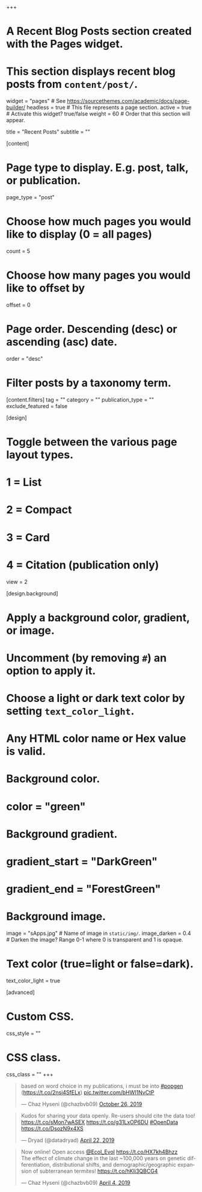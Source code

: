 +++
# A Recent Blog Posts section created with the Pages widget.
# This section displays recent blog posts from `content/post/`.

widget = "pages"  # See https://sourcethemes.com/academic/docs/page-builder/
headless = true  # This file represents a page section.
active = true  # Activate this widget? true/false
weight = 60  # Order that this section will appear.

title = "Recent Posts"
subtitle = ""

[content]
  # Page type to display. E.g. post, talk, or publication.
  page_type = "post"
  
  # Choose how much pages you would like to display (0 = all pages)
  count = 5
  
  # Choose how many pages you would like to offset by
  offset = 0

  # Page order. Descending (desc) or ascending (asc) date.
  order = "desc"

  # Filter posts by a taxonomy term.
  [content.filters]
    tag = ""
    category = ""
    publication_type = ""
    exclude_featured = false
  
[design]
  # Toggle between the various page layout types.
  #   1 = List
  #   2 = Compact
  #   3 = Card
  #   4 = Citation (publication only)
  view = 2
  
[design.background]
  # Apply a background color, gradient, or image.
  #   Uncomment (by removing `#`) an option to apply it.
  #   Choose a light or dark text color by setting `text_color_light`.
  #   Any HTML color name or Hex value is valid.

  # Background color.
  # color = "green"
  
  # Background gradient.
  # gradient_start = "DarkGreen"
  # gradient_end = "ForestGreen"
  
  # Background image.
   image = "sApps.jpg"  # Name of image in `static/img/`.
   image_darken = 0.4  # Darken the image? Range 0-1 where 0 is transparent and 1 is opaque.

  # Text color (true=light or false=dark).
   text_color_light = true  
  
[advanced]
 # Custom CSS. 
 css_style = ""
 
 # CSS class.
 css_class = ""
+++
<blockquote class="twitter-tweet"><p lang="en" dir="ltr">based on word choice in my publications, i must be into <a href="https://twitter.com/hashtag/popgen?src=hash&amp;ref_src=twsrc%5Etfw">#popgen</a><br>(<a href="https://t.co/2nsi4SfELx">https://t.co/2nsi4SfELx</a>) <a href="https://t.co/bHWI1NvCtP">pic.twitter.com/bHWI1NvCtP</a></p>&mdash; Chaz Hyseni (@chazbvb09) <a href="https://twitter.com/chazbvb09/status/1187947506325491712?ref_src=twsrc%5Etfw">October 26, 2019</a></blockquote> 
<script async src="https://platform.twitter.com/widgets.js" charset="utf-8"></script>

<blockquote class="twitter-tweet" data-lang="en"><p lang="en" dir="ltr">Kudos for sharing your data openly. Re-users should cite the data too! <a href="https://t.co/sMon7wASEX">https://t.co/sMon7wASEX</a> <a href="https://t.co/g31LxOP6DU">https://t.co/g31LxOP6DU</a>  <a href="https://twitter.com/hashtag/OpenData?src=hash&amp;ref_src=twsrc%5Etfw">#OpenData</a> <a href="https://t.co/DsozN9x4XS">https://t.co/DsozN9x4XS</a></p>&mdash; Dryad (@datadryad) <a href="https://twitter.com/datadryad/status/1120322745340956673?ref_src=twsrc%5Etfw">April 22, 2019</a></blockquote>
<script async src="https://platform.twitter.com/widgets.js" charset="utf-8"></script>

<blockquote class="twitter-tweet" data-lang="en"><p lang="en" dir="ltr">Now online! Open access <a href="https://twitter.com/Ecol_Evol?ref_src=twsrc%5Etfw">@Ecol_Evol</a> <a href="https://t.co/HX7kh4Bhzz">https://t.co/HX7kh4Bhzz</a><br>The effect of climate change in the last ~100,000 years on genetic differentiation, distributional shifts, and demographic/geographic expansion of subterranean termites! <a href="https://t.co/hKIi3QBCG4">https://t.co/hKIi3QBCG4</a></p>&mdash; Chaz Hyseni (@chazbvb09) <a href="https://twitter.com/chazbvb09/status/1113851625184145409?ref_src=twsrc%5Etfw">April 4, 2019</a></blockquote>
<script async src="https://platform.twitter.com/widgets.js" charset="utf-8"></script>
